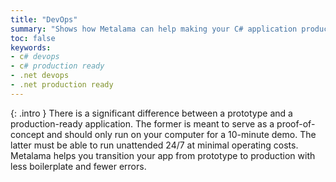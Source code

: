 ```yaml
---
title: "DevOps"
summary: "Shows how Metalama can help making your C# application production-ready, an important aspect of DevOps."
toc: false
keywords:
- c# devops
- c# production ready
- .net devops
- .net production ready
---
```


{: .intro }
There is a significant difference between a prototype and a production-ready application. The former is meant to serve
as a proof-of-concept and should only run on your computer for a 10-minute demo. The latter must be able to run
unattended 24/7 at minimal operating costs. Metalama helps you transition your app from prototype to production with
less boilerplate and fewer errors.
